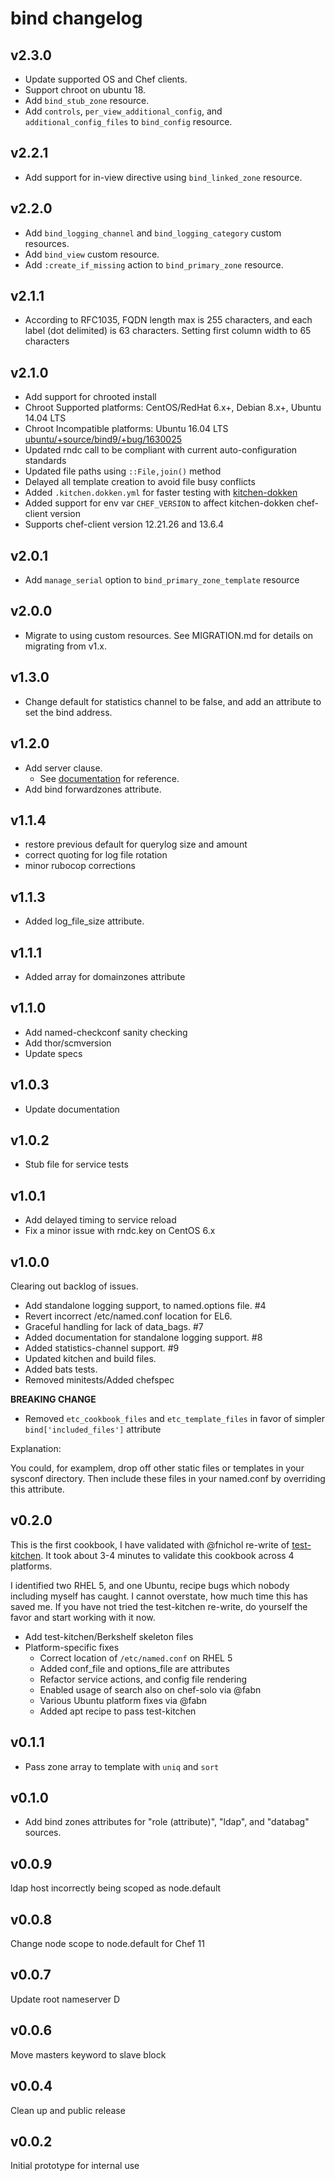 bind changelog
==============

v2.3.0
------

* Update supported OS and Chef clients.
* Support chroot on ubuntu 18.
* Add `bind_stub_zone` resource.
* Add `controls`, `per_view_additional_config`, and `additional_config_files` to `bind_config` resource.

v2.2.1
------

* Add support for in-view directive using  `bind_linked_zone` resource.

v2.2.0
------

* Add `bind_logging_channel` and `bind_logging_category` custom resources.
* Add `bind_view` custom resource.
* Add `:create_if_missing` action to `bind_primary_zone` resource.

v2.1.1
------
* According to RFC1035, FQDN length max is 255 characters, and each label (dot delimited) is 63 characters. Setting first column width to 65 characters

v2.1.0
------
* Add support for chrooted install
* Chroot Supported platforms: CentOS/RedHat 6.x+, Debian 8.x+, Ubuntu 14.04 LTS
* Chroot Incompatible platforms: Ubuntu 16.04 LTS [ubuntu/+source/bind9/+bug/1630025](https://bugs.launchpad.net/ubuntu/+source/bind9/+bug/1630025)
* Updated rndc call to be compliant with current auto-configuration standards
* Updated file paths using `::File,join()` method
* Delayed all template creation to avoid file busy conflicts
* Added `.kitchen.dokken.yml` for faster testing with [kitchen-dokken](https://github.com/someara/kitchen-dokken)
* Added support for env var `CHEF_VERSION` to affect kitchen-dokken chef-client version
* Supports chef-client version 12.21.26 and 13.6.4

v2.0.1
------
* Add `manage_serial` option to `bind_primary_zone_template` resource

v2.0.0
------
* Migrate to using custom resources. See MIGRATION.md for details on migrating from v1.x.

v1.3.0
------
* Change default for statistics channel to be false, and add an attribute to set the bind address.

v1.2.0
------
* Add server clause.
  - See [documentation](http://www.zytrax.com/books/dns/ch7/server.html) for reference.
* Add bind forwardzones attribute.


v1.1.4
------

* restore previous default for querylog size and amount
* correct quoting for log file rotation
* minor rubocop corrections

v1.1.3
------

* Added log_file_size attribute.

v1.1.1
------

* Added array for domainzones attribute

v1.1.0
------

* Add named-checkconf sanity checking
* Add thor/scmversion
* Update specs

v1.0.3
------

* Update documentation

v1.0.2
------

* Stub file for service tests

v1.0.1
------

* Add delayed timing to service reload
* Fix a minor issue with rndc.key on CentOS 6.x

v1.0.0
------

Clearing out backlog of issues.

* Add standalone logging support, to named.options file. #4
* Revert incorrect /etc/named.conf location for EL6.
* Graceful handling for lack of data_bags. #7
* Added documentation for standalone logging support. #8
* Added statistics-channel support. #9
* Updated kitchen and build files.
* Added bats tests.
* Removed minitests/Added chefspec

**BREAKING CHANGE**

* Removed `etc_cookbook_files` and `etc_template_files` in favor of
  simpler `bind['included_files']` attribute

Explanation:

  You could, for examplem, drop off other static files or templates in your sysconf
directory.  Then include these files in your named.conf by overriding this attribute.

v0.2.0
------

This is the first cookbook, I have validated with @fnichol re-write
of [test-kitchen](https://github.com/opscode/test-kitchen).  It took
about 3-4 minutes to validate this cookbook across 4 platforms.

I identified two RHEL 5, and one Ubuntu, recipe bugs which nobody
including myself has caught.  I cannot overstate, how much time this
has saved me.  If you have not tried the test-kitchen re-write,
do yourself the favor and start working with it now.

* Add test-kitchen/Berkshelf skeleton files
* Platform-specific fixes
  - Correct location of `/etc/named.conf` on RHEL 5
  - Added conf_file and options_file are attributes
  - Refactor service actions, and config file rendering
  - Enabled usage of search also on chef-solo via @fabn
  - Various Ubuntu platform fixes via @fabn
  - Added apt recipe to pass test-kitchen

v0.1.1
------

* Pass zone array to template with `uniq` and `sort`

v0.1.0
------

* Add bind zones attributes for "role (attribute)",
  "ldap", and "databag" sources.

v0.0.9
------

ldap host incorrectly being scoped as node.default

v0.0.8
------

Change node scope to node.default for Chef 11

v0.0.7
------

Update root nameserver D

v0.0.6
------

Move masters keyword to slave block

v0.0.4
------

Clean up and public release

v0.0.2
------

Initial prototype for internal use
